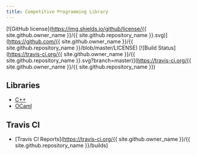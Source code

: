 ```yaml
---
title: Competitive Programming Library
---
```


[![GitHub license](https://img.shields.io/github/license/{{ site.github.owner_name }}/{{ site.github.repository_name }}.svg)](https://github.com/{{ site.github.owner_name }}/{{ site.github.repository_name }}/blob/master/LICENSE)
[![Build Status](https://travis-ci.org/{{ site.github.owner_name }}/{{ site.github.repository_name }}.svg?branch=master)](https://travis-ci.org/{{ site.github.owner_name }}/{{ site.github.repository_name }})

## Libraries
- [C++](./cpp)
- [OCaml](./ocaml)

## Travis CI
- [Travis CI Reports](https://travis-ci.org/{{ site.github.owner_name }}/{{ site.github.repository_name }}/builds)

